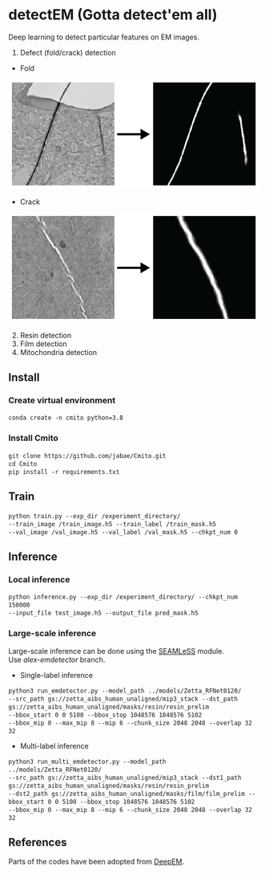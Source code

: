 # detectEM (Gotta detect'em all)

Deep learning to detect particular features on EM images.  
1. Defect (fold/crack) detection 
- Fold  
<img src="figures/repo_fold.png" width="500">

- Crack  
<img src="figures/repo_crack.png" width="500">

2. Resin detection 
3. Film detection
4. Mitochondria detection

## Install
### Create virtual environment
```
conda create -n cmito python=3.8
```
### Install Cmito
```
git clone https://github.com/jabae/Cmito.git
cd Cmito
pip install -r requirements.txt
```

## Train
```
python train.py --exp_dir /experiment_directory/ 
--train_image /train_image.h5 --train_label /train_mask.h5
--val_image /val_image.h5 --val_label /val_mask.h5 --chkpt_num 0
```

## Inference
### Local inference
```
python inference.py --exp_dir /experiment_directory/ --chkpt_num 150000 
--input_file test_image.h5 --output_file pred_mask.h5
```

### Large-scale inference
Large-scale inference can be done using the [SEAMLeSS](https://github.com/seung-lab/SEAMLeSS) module. \
Use *alex-emdetector* branch.

- Single-label inference
```
python3 run_emdetector.py --model_path ../models/Zetta_RFNet0120/   
--src_path gs://zetta_aibs_human_unaligned/mip3_stack --dst_path gs://zetta_aibs_human_unaligned/masks/resin/resin_prelim 
--bbox_start 0 0 5100 --bbox_stop 1048576 1048576 5102 
--bbox_mip 0 --max_mip 8 --mip 6 --chunk_size 2048 2048 --overlap 32 32
```
- Multi-label inference
```
python3 run_multi_emdetector.py --model_path ../models/Zetta_RFNet0120/   
--src_path gs://zetta_aibs_human_unaligned/mip3_stack --dst1_path gs://zetta_aibs_human_unaligned/masks/resin/resin_prelim 
--dst2_path gs://zetta_aibs_human_unaligned/masks/film/film_prelim --bbox_start 0 0 5100 --bbox_stop 1048576 1048576 5102 
--bbox_mip 0 --max_mip 8 --mip 6 --chunk_size 2048 2048 --overlap 32 32
```

## References
Parts of the codes have been adopted from [DeepEM](https://github.com/seung-lab/DeepEM).
